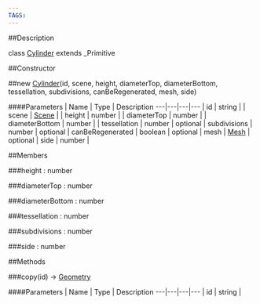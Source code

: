 ```yaml
---
TAGS:
---
```


##Description

class [Cylinder](/classes/2.2/Cylinder) extends _Primitive



##Constructor

##new [Cylinder](/classes/2.2/Cylinder)(id, scene, height, diameterTop, diameterBottom, tessellation, subdivisions, canBeRegenerated, mesh, side)



####Parameters
 | Name | Type | Description
---|---|---|---
 | id | string | 
 | scene | [Scene](/classes/2.2/Scene) | 
 | height | number | 
 | diameterTop | number | 
 | diameterBottom | number | 
 | tessellation | number | 
optional | subdivisions | number | 
optional | canBeRegenerated | boolean | 
optional | mesh | [Mesh](/classes/2.2/Mesh) | 
optional | side | number | 

##Members

###height : number



###diameterTop : number



###diameterBottom : number



###tessellation : number



###subdivisions : number



###side : number



##Methods

###copy(id) &rarr; [Geometry](/classes/2.2/Geometry)



####Parameters
 | Name | Type | Description
---|---|---|---
 | id | string | 

